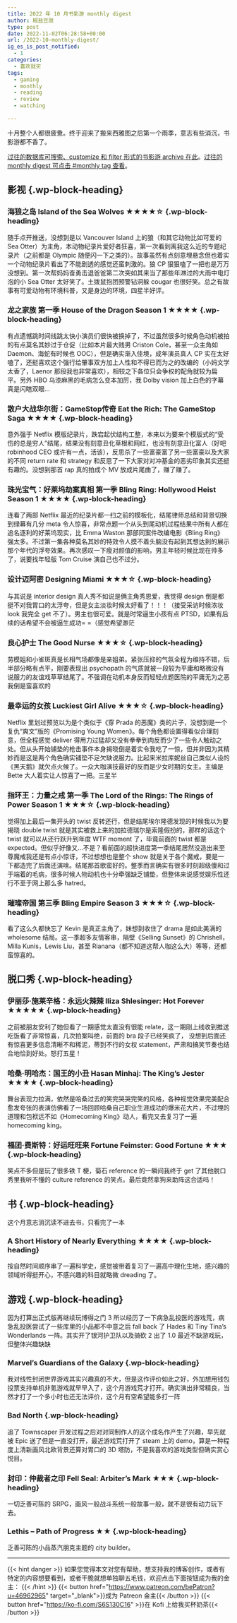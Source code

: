 ```yaml
---
title: 2022 年 10 月书影游 monthly digest
author: 椒盐豆豉
type: post
date: 2022-11-02T06:28:58+00:00
url: /2022-10-monthly-digest/
ig_es_is_post_notified:
  - 1
categories:
  - 喜欢就买
tags:
  - gaming
  - monthly
  - reading
  - review
  - watching

---
```


十月整个人都很疲惫。终于迎来了搬来西雅图之后第一个雨季，意志有些消沉，书影游都不香了。

[过往的数据库可搜索、customize 和 filter 形式的书影游 archive 在此](https://www.notion.so/2485c762efe040b988531aaa3e45ad25)。[过往的 monthly digest 可点击 #monthly tag 查看](../tags/monthly/)。

<!--more-->

## <span class="ez-toc-section" id="%E5%BD%B1%E8%A7%86"></span>影视<span class="ez-toc-section-end"></span> {.wp-block-heading}

### <span class="ez-toc-section" id="%E6%B5%B7%E7%8B%BC%E4%B9%8B%E5%B2%9B_Island_of_the_Sea_Wolves_%E2%98%85%E2%98%85%E2%98%85%E2%98%85%E2%98%86"></span>海狼之岛 Island of the Sea Wolves ★★★★☆<span class="ez-toc-section-end"></span> {.wp-block-heading}

随手点开推送，没想到是以 Vancouver Island 上的狼（和其它动物比如可爱的 Sea Otter）为主角，本动物纪录片爱好者狂喜，第一次看到离我这么近的专题纪录片（之前都是 Olympic 随便闪一下之类的）。故事虽然有点刻意埋悬念但也着实一个动物纪录片看出了不能剧透的感觉还蛮刺激的。狼 CP 狠狠嗑了一把也是万万没想到。第一次帮妈妈奋勇击退爸爸第二次突如其来当了那些年淋过的大雨中电灯泡的小 Sea Otter 太好笑了。土拨鼠抱团预警钻洞躲 cougar 也很好笑。总之有故事有可爱动物有环境科普，又是身边的环境，四星半好评。

### <span class="ez-toc-section" id="%E9%BE%99%E4%B9%8B%E5%AE%B6%E6%97%8F_%E7%AC%AC%E4%B8%80%E5%AD%A3_House_of_the_Dragon_Season_1_%E2%98%85%E2%98%85%E2%98%85%E2%98%85"></span>龙之家族 第一季 House of the Dragon Season 1 ★★★★<span class="ez-toc-section-end"></span> {.wp-block-heading}

有点遗憾跳时间线跳太快小演员们很快被换掉了，不过虽然很多时候角色动机被拍的有点莫名其妙过于仓促（比如本片最大贱男 Criston Cole，甚至一众主角如 Daemon、海蛇有时候也 OOC），但是确实渐入佳境，成年演员真人 CP 实在太好嗑了，还挺喜欢这个强行给肇事双方加上人性和不得已而为之的改编的（小妈文学太香了，Laenor 那段我也非常喜欢），相较之下各位只会争权的配角就较为扁平。另外 HBO 乌漆麻黑的毛病怎么变本加厉，我 Dolby vision 加上白色的字幕真是闪瞎双眼…

### <span class="ez-toc-section" id="%E6%95%A3%E6%88%B7%E5%A4%A7%E6%88%98%E5%8D%8E%E5%B0%94%E8%A1%97%EF%BC%9AGameStop%E4%BC%A0%E5%A5%87_Eat_the_Rich_The_GameStop_Saga_%E2%98%85%E2%98%85%E2%98%85%E2%98%85"></span>散户大战华尔街：GameStop传奇 Eat the Rich: The GameStop Saga ★★★★<span class="ez-toc-section-end"></span> {.wp-block-heading}

意外强于 Netflix 模版纪录片，跌宕起伏结构工整，本来以为要来个模版式的“受伤的总是穷人”结尾，结果没有刻意丑化草根和网红，也没有刻意丑化富人（好吧 robinhood CEO 或许有一点，活该），反思杀了一些富豪富了另一些富豪以及大家的不同 return rate 和 strategy 和反思了一下大家对对冲基金的恶劣印象其实还挺有趣的。没想到那首 rap 真的拍成个 MV 放成片尾曲了，赚了赚了。

### <span class="ez-toc-section" id="%E7%8F%A0%E5%85%89%E5%AE%9D%E6%B0%94%EF%BC%9A%E5%A5%BD%E8%8E%B1%E5%9D%9E%E5%8A%AB%E6%A1%88%E7%9C%9F%E7%9B%B8_%E7%AC%AC%E4%B8%80%E5%AD%A3_Bling_Ring_Hollywood_Heist_Season_1_%E2%98%85%E2%98%85%E2%98%85%E2%98%85"></span>珠光宝气：好莱坞劫案真相 第一季 Bling Ring: Hollywood Heist Season 1 ★★★★<span class="ez-toc-section-end"></span> {.wp-block-heading}

连看了两部 Netflix 最近的纪录片都一扫之前的模板化，结尾律师总结和背景切换到绿幕有几分 meta 令人惊喜，非常点题一个从头到尾动机过程结果中所有人都在追名逐利的好莱坞现实，比 Emma Waston 那部同案件改编电影《Bling Ring》强太多。不过第一集各种莫名其妙的特效令人摸不着头脑没有起到其想达到的展示那个年代的浮夸效果。再次感叹一下瘦对颜值的影响，男主年轻时候比现在帅多了，说要找年轻版 Tom Cruise 演自己也不过分。

### <span class="ez-toc-section" id="%E8%AE%BE%E8%AE%A1%E8%BF%88%E9%98%BF%E5%AF%86_Designing_Miami_%E2%98%85%E2%98%85%E2%98%85%E2%98%86"></span>设计迈阿密 Designing Miami ★★★☆<span class="ez-toc-section-end"></span> {.wp-block-heading}

与其说是 interior design 真人秀不如说是俩主角秀恩爱，我觉得 design 倒是都挺不对我胃口的太浮夸，但是女主淡妆时候太好看了！！！（接受采访时候浓妆 look 我完全 get 不了）。男主也很可爱。就是时常逼生小孩有点 PTSD，如果有后续的话希望不会被逼生成功= =（感觉希望渺茫

### <span class="ez-toc-section" id="%E8%89%AF%E5%BF%83%E6%8A%A4%E5%A3%AB_The_Good_Nurse_%E2%98%85%E2%98%85%E2%98%85%E2%98%86"></span>良心护士 The Good Nurse ★★★☆<span class="ez-toc-section-end"></span> {.wp-block-heading}

劳模姐和小雀斑真是长相气场都像是亲姐弟。紧张压抑的气氛全程为维持不错，后半部分略有点平，刚要表现出 psychopath 的气质就被一段较为平庸和略微没有说服力的友谊戏草草结尾了。不强调在动机本身反而轻轻点题医院的平庸无为之恶我倒是蛮喜欢的

### <span class="ez-toc-section" id="%E6%9C%80%E5%B9%B8%E8%BF%90%E7%9A%84%E5%A5%B3%E5%AD%A9_Luckiest_Girl_Alive_%E2%98%85%E2%98%85%E2%98%85%E2%98%86"></span>最幸运的女孩 Luckiest Girl Alive ★★★☆<span class="ez-toc-section-end"></span> {.wp-block-heading}

Netflix 里划过预览以为是个类似于《穿 Prada 的恶魔》类的片子，没想到是一个复仇“爽文”版的《Promising Young Women》。每个角色都设置得看似合理刻意，但全程感觉 deliver 得用力过猛却又没有拳拳到肉反而少了一些令人触动之处。但从头开始铺垫的枪击事件本身揭晓倒是着实令我吃了一惊，但并非因为其精妙而是这是两个角色确实铺垫不足欠缺说服力。比起来米拉库妮丝自己类似人设的《黑天鹅》就欠点火候了。一众大咖演技最好的反而是少女时期的女主。主编是 Bette 大人着实让人惊喜了一把。三星半

### <span class="ez-toc-section" id="%E6%8C%87%E7%8E%AF%E7%8E%8B%EF%BC%9A%E5%8A%9B%E9%87%8F%E4%B9%8B%E6%88%92_%E7%AC%AC%E4%B8%80%E5%AD%A3_The_Lord_of_the_Rings_The_Rings_of_Power_Season_1_%E2%98%85%E2%98%85%E2%98%85%E2%98%86"></span>指环王：力量之戒 第一季 The Lord of the Rings: The Rings of Power Season 1 ★★★☆<span class="ez-toc-section-end"></span> {.wp-block-heading}

觉得加上最后一集开头的 twist 反转还行，但是结尾埃尔隆德发现的时候我以为要揭晓 double twist 就是其实被救上来的加拉德瑞尔是索隆假扮的，那样的话这个 twist 就可以从还行跃升到年度 WTF moment 了，毕竟前面的 twist 都是 expected。但似乎好像又…不是？看前面的超快进度第一季结尾居然没造出来至尊魔戒我还是有点小惊讶，不过想想也是整个 show 就是关于各个魔戒，要是一下都造完了后面还演啥。结尾那首歌蛮好的。整季而言确实有很多时刻超级傻和过于端着的毛病，很多时候人物动机也十分牵强缺乏铺垫，但整体来说感觉娱乐性还行不至于网上那么多 hatred。

### <span class="ez-toc-section" id="%E7%92%80%E7%92%A8%E5%B8%9D%E5%9B%BD_%E7%AC%AC%E4%B8%89%E5%AD%A3_Bling_Empire_Season_3_%E2%98%85%E2%98%85%E2%98%85%E2%98%86"></span>璀璨帝国 第三季 Bling Empire Season 3 ★★★☆<span class="ez-toc-section-end"></span> {.wp-block-heading}

看了这么久都快忘了 Kevin 是真正主角了，妹想到收住了 drama 是如此美满的 wholesome 结局。这一季超多友情客串，隔壁《Selling Sunset》的 Chrishell，Milla Kunis，Lewis Liu，甚至 Rianana（都不知道这帮人咖这么大）等等，还都蛮惊喜的。

## <span class="ez-toc-section" id="%E8%84%B1%E5%8F%A3%E7%A7%80"></span>脱口秀<span class="ez-toc-section-end"></span> {.wp-block-heading}

### <span class="ez-toc-section" id="%E4%BC%8A%E4%B8%BD%E8%8E%8E%C2%B7%E6%96%BD%E8%8E%B1%E8%BE%9B%E6%A0%BC%EF%BC%9A%E6%B0%B8%E8%BF%9C%E7%81%AB%E8%BE%A3%E8%BE%A3_Iliza_Shlesinger_Hot_Forever_%E2%98%85%E2%98%85%E2%98%85%E2%98%85%E2%98%85"></span>伊丽莎·施莱辛格：永远火辣辣 Iliza Shlesinger: Hot Forever ★★★★★<span class="ez-toc-section-end"></span> {.wp-block-heading}

之前被朋友安利了她但看了一期感觉太直没有很能 relate，这一期刚上线收到推送吃饭看了非常惊喜，几次拍案叫绝，前面的 bra 段子已经笑疯了， 没想到后面还有惊喜更多信息清晰不和稀泥，蒂到不行的女权 statement，严肃和搞笑节奏也结合地恰到好处。怒打五星！

### <span class="ez-toc-section" id="%E5%93%88%E6%A1%91%C2%B7%E6%98%8E%E5%93%88%E6%9D%B0%EF%BC%9A%E5%9B%BD%E7%8E%8B%E7%9A%84%E5%B0%8F%E4%B8%91_Hasan_Minhaj_The_Kings_Jester_%E2%98%85%E2%98%85%E2%98%85%E2%98%85"></span>哈桑·明哈杰：国王的小丑 Hasan Minhaj: The King&#8217;s Jester ★★★★<span class="ez-toc-section-end"></span> {.wp-block-heading}

舞台表现力拉满，依然是哈桑过去的笑完哭哭完笑的风格，各种视觉效果完美配合愈发夸张的表演仿佛看了一场回顾哈桑自己职业生涯成功的爆米花大片，不过埋的道理和包袱远不如《Homecoming King》动人，看完又去复习了一遍 homecoming king。

### <span class="ez-toc-section" id="%E7%A6%8F%E5%9B%A2%C2%B7%E8%B4%B9%E6%96%AF%E7%89%B9%EF%BC%9A%E5%A5%BD%E8%BF%90%E6%97%BA%E6%97%BA%E6%9D%A5_Fortune_Feimster_Good_Fortune_%E2%98%85%E2%98%85%E2%98%85"></span>福团·费斯特：好运旺旺来 Fortune Feimster: Good Fortune ★★★<span class="ez-toc-section-end"></span> {.wp-block-heading}

笑点不多但是玩了很多铁 T 梗，菊石 reference 的一瞬间我终于 get 了其他脱口秀里我听不懂的 culture reference 的笑点。最后竟然拿狗来助阵这合适吗！

## <span class="ez-toc-section" id="%E4%B9%A6"></span>书<span class="ez-toc-section-end"></span> {.wp-block-heading}

这个月意志消沉读不进去书，只看完了一本

### <span class="ez-toc-section" id="A_Short_History_of_Nearly_Everything_%E2%98%85%E2%98%85%E2%98%85%E2%98%85"></span>A Short History of Nearly Everything ★★★★<span class="ez-toc-section-end"></span> {.wp-block-heading}

按自然时间顺序串了一遍科学史，感觉被带着复习了一遍高中理化生地，感兴趣的领域听得挺开心，不感兴趣的科目就略微 dreading 了。

## <span class="ez-toc-section" id="%E6%B8%B8%E6%88%8F"></span>游戏<span class="ez-toc-section-end"></span> {.wp-block-heading}

因为打算出正式版再继续玩博得之门 3 所以经历了一下病急乱投医的游戏荒，病急乱投医尝试了一些库里的小品都不中意之后 fall back 了 Hades 和 Tiny Tina&#8217;s Wonderlands 一阵。其实开了银河护卫队以及骑砍 2 出了 1.0 最近不缺游戏玩， 但整体兴趣缺缺

### <span class="ez-toc-section" id="Marvels_Guardians_of_the_Galaxy"></span>Marvel&#8217;s Guardians of the Galaxy<span class="ez-toc-section-end"></span> {.wp-block-heading}

我对线性封闭世界游戏其实兴趣真的不大，但是这作评价如此之好，外加想用钱包投票支持单机非氪游戏就早早入了，这个月游戏荒才打开。确实演出非常精良，当然才打了一个多小时也还无法评价，这个月有空希望能多打一阵

### <span class="ez-toc-section" id="Bad_North"></span>Bad North<span class="ez-toc-section-end"></span> {.wp-block-heading}

追了 Townscaper 开发过程之后对对同制作人的这个成名作产生了兴趣，早先就被 Epic 送了但是一直没打开，最近游戏荒打开了 steam 上的 demo，算是一种程度上清新画风北欧背景还算对胃口的 3D 塔防，不是我喜欢的游戏类型但确实赏心悦目。

### <span class="ez-toc-section" id="%E5%B0%81%E5%8D%B0%EF%BC%9A%E4%BB%B2%E8%A3%81%E8%80%85%E4%B9%8B%E5%8D%B0_Fell_Seal_Arbiters_Mark_%E2%98%85%E2%98%85%E2%98%85"></span>封印：仲裁者之印 Fell Seal: Arbiter&#8217;s Mark ★★★<span class="ez-toc-section-end"></span> {.wp-block-heading}

一切乏善可陈的 SRPG，画风一般战斗系统一般故事一般，就不是很有动力玩下去。

### <span class="ez-toc-section" id="Lethis_-_Path_of_Progress_%E2%98%85%E2%98%85"></span>Lethis &#8211; Path of Progress ★★<span class="ez-toc-section-end"></span> {.wp-block-heading}

乏善可陈的小品蒸汽朋克主题的 city builder。

---
{{< hint danger >}}
如果您觉得本文对您有帮助，想支持我的博客创作，或者有特定的内容想要看到，或者干脆就想单独聊五毛钱，欢迎点击下面按钮成为我的金主：
{{< /hint >}}
{{< button href="https://www.patreon.com/bePatron?u=46962965" target="_blank">}}成为 Patreon 金主{{< /button >}}
{{< button href="https://ko-fi.com/S6S130C16" >}}在 Kofi 上给我买杯奶茶{{< /button >}}